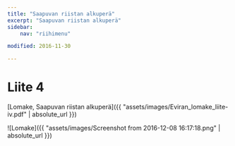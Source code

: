 ```yaml
---
title: "Saapuvan riistan alkuperä"
excerpt: "Saapuvan riistan alkuperä"
sidebar:
    nav: "riihimenu"

modified: 2016-11-30

---
```

# Liite 4

[Lomake, Saapuvan riistan alkuperä]({{ "assets/images/Eviran_lomake_liite-iv.pdf" | absolute_url }})

![Lomake]({{ "assets/images/Screenshot from 2016-12-08 16:17:18.png" | absolute_url }})
